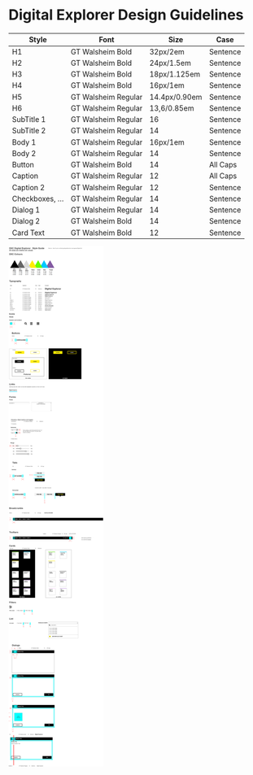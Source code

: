 # Digital Explorer Design Guidelines

|Style|Font|Size|Case
|---|---|---|---|
H1|GT Walsheim Bold|32px/2em|Sentence
H2|GT Walsheim Bold|24px/1.5em|Sentence
H3|GT Walsheim Bold|18px/1.125em|Sentence
H4|GT Walsheim Bold|16px/1em|Sentence
H5|GT Walsheim Regular|14.4px/0.90em|Sentence
H6|GT Walsheim Regular|13,6/0.85em|Sentence
SubTitle 1|GT Walsheim Regular|16|Sentence
SubTitle 2|GT Walsheim Regular|14|Sentence
Body 1|GT Walsheim Regular|16px/1em|Sentence
Body 2|GT Walsheim Regular|14|Sentence
Button|GT Walsheim Bold|14|All Caps
Caption|GT Walsheim Regular|12|All Caps
Caption 2|GT Walsheim Regular|12|Sentence
Checkboxes, …|GT Walsheim Regular|14|Sentence
Dialog 1|GT Walsheim Regular|14|Sentence
Dialog 2|GT Walsheim Bold|14|Sentence
Card Text|GT Walsheim Bold|12|Sentence


![image](images/style_guide.png)<br>
